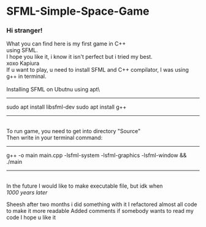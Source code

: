 # SFML-Simple-Space-Game
### Hi stranger!
What you can find here is my first game in C++\
using SFML.\
I hope you like it, i know it isn't perfect but i tried my best.\
xoxo Kapiura\
If u want to play, u need to install SFML and C++ compilator, I was using g++ in terminal.\
\
Installing SFML on Ubutnu using apt\
***
sudo apt install libsfml-dev
sudo apt install g++
***
\
To run game, you need to get into directory "Source"\
Then write in your terminal command:
***
g++ -o main main.cpp -lsfml-system -lsfml-graphics -lsfml-window && ./main
***
\
In the future I would like to make executable file, but idk when\
*1000 years later*

Sheesh after two months i did something with it
I refactored almost all code to make it more readable
Added comments if somebody wants to read my code 
I hope u like it
